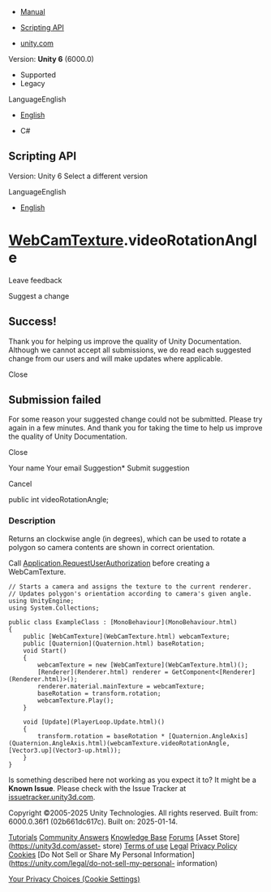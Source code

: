 [ ]()

  * [Manual](../Manual/index.html)
  * [Scripting API](../ScriptReference/index.html)

  * [unity.com](https://unity.com/)

Version: **Unity 6** (6000.0)

  * Supported
  * Legacy

LanguageEnglish

  * [English]()

  * C#

[ ](https://docs.unity3d.com)

## Scripting API

Version: Unity 6 Select a different version

LanguageEnglish

  * [English]()

#  [WebCamTexture](WebCamTexture.html).videoRotationAngle

Leave feedback

Suggest a change

## Success!

Thank you for helping us improve the quality of Unity Documentation. Although
we cannot accept all submissions, we do read each suggested change from our
users and will make updates where applicable.

Close

## Submission failed

For some reason your suggested change could not be submitted. Please <a>try
again</a> in a few minutes. And thank you for taking the time to help us
improve the quality of Unity Documentation.

Close

Your name Your email Suggestion* Submit suggestion

Cancel

[ ]()

public int videoRotationAngle;

### Description

Returns an clockwise angle (in degrees), which can be used to rotate a polygon
so camera contents are shown in correct orientation.

Call
[Application.RequestUserAuthorization](Application.RequestUserAuthorization.html)
before creating a WebCamTexture.

    
    
    // Starts a camera and assigns the texture to the current renderer.
    // Updates polygon's orientation according to camera's given angle.
    using UnityEngine;
    using System.Collections;  
      
    public class ExampleClass : [MonoBehaviour](MonoBehaviour.html)
    {
        public [WebCamTexture](WebCamTexture.html) webcamTexture;
        public [Quaternion](Quaternion.html) baseRotation;
        void Start()
        {
            webcamTexture = new [WebCamTexture](WebCamTexture.html)();
            [Renderer](Renderer.html) renderer = GetComponent<[Renderer](Renderer.html)>();
            renderer.material.mainTexture = webcamTexture;
            baseRotation = transform.rotation;
            webcamTexture.Play();
        }  
      
        void [Update](PlayerLoop.Update.html)()
        {
            transform.rotation = baseRotation * [Quaternion.AngleAxis](Quaternion.AngleAxis.html)(webcamTexture.videoRotationAngle, [Vector3.up](Vector3-up.html));
        }
    }
    

Is something described here not working as you expect it to? It might be a
**Known Issue**. Please check with the Issue Tracker at
[issuetracker.unity3d.com](https://issuetracker.unity3d.com).

Copyright ©2005-2025 Unity Technologies. All rights reserved. Built from:
6000.0.36f1 (02b661dc617c). Built on: 2025-01-14.

[Tutorials](https://unity3d.com/learn) [Community
Answers](https://answers.unity3d.com) [Knowledge
Base](https://support.unity3d.com/hc/en-us)
[Forums](https://forum.unity3d.com) [Asset Store](https://unity3d.com/asset-
store) [Terms of use](https://docs.unity3d.com/Manual/TermsOfUse.html)
[Legal](https://unity.com/legal) [Privacy
Policy](https://unity.com/legal/privacy-policy)
[Cookies](https://unity.com/legal/cookie-policy) [Do Not Sell or Share My
Personal Information](https://unity.com/legal/do-not-sell-my-personal-
information)

[Your Privacy Choices (Cookie Settings)](javascript:void\(0\);)


